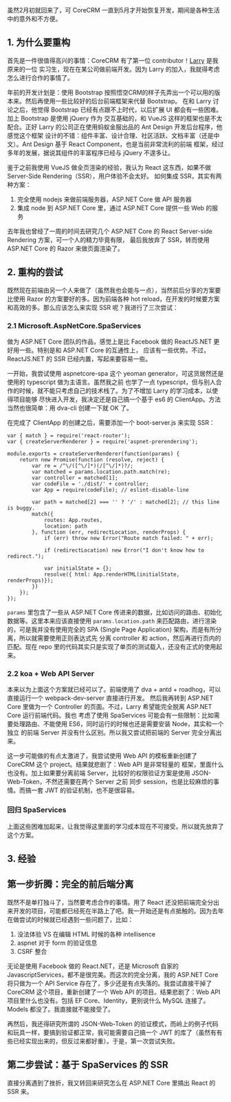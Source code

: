 虽然2月初就回来了，可 CoreCRM 一直到5月才开始恢复开发，期间是各种生活中的意外和不方便。

## 1. 为什么要重构

首先是一件很值得高兴的事情：CoreCRM 有了第一位 contributor！[Larry](https://github.com/larry011) 是我原来的一位
实习生，现在在某公司做前端开发。因为 Larry 的加入，我就得考虑怎么进行合作的事情了。

年前的开发计划是：使用 Bootstrap 按照悟空CRM的样子先弄出一个可以用的版本来。然后再使用一些比较好的后台前端框架来代替 Bootstrap。
在和 Larry 讨论之后，他觉得 Bootstrap 已经有点跟不上时代，以后扩展 UI 都会有一些困难。加上 Bootstrap 是使用 jQuery 作为
交互基础的，和 VueJS 这样的框架也是不太配合。正好 Larry 的公司正在使用蚂蚁金服出品的 Ant Design 开发后台程序，他感觉这个框架
设计的不错：组件丰富、设计合理、社区活跃、文档丰富（还是中文）。Ant Design 基于 React Component，也是当前非常流利的前端
框架，经过多年的发展，据说其组件的丰富程序已经与 jQuery 不遑多让。

鉴于之前我使用 VueJS 做全页渲染的经验，我认为 React 这东西，如果不做 Server-Side Rendering（SSR），用户体验不会太好。
如何集成 SSR，其实有两种方案：

1. 完全使用 nodejs 来做前端服务器，ASP.NET Core 做 API 服务器
2. 集成 node 到 ASP.NET Core 里，通过 ASP.NET Core 提供一些 Web 的服务

去年我也曾经了一周的时间去研究几个 ASP.NET Core 的 React Server-side Rendering 方案，可一个人的精力毕竟有限，
最后我放弃了 SSR，转而使用 ASP.NET Core 的 Razor 来做页面渲染了。

## 2. 重构的尝试

既然现在前端由另一个人来做了（虽然我也会能与一点），当然前后分享的方案要比使用 Razor 的方案要好的多。因为前端各种
hot reload，在开发的时候要方案和高效的多。那么应该怎么来实现 SSR 呢？我进行了三次尝试：

### 2.1 Microsoft.AspNetCore.SpaServices

做为 ASP.NET Core 团队的作品，感觉上是比 Facebook 做的 ReactJS.NET 更好用一些。特别是和 ASP.NET Core 的互通性上，
应该有一些优势。不过，ReactJS.NET 的 SSR 已经内置，写起来要容易一些。

一开始，我尝试使用 aspnetcore-spa 这个 yeoman generator，可这货居然还是使用的 typescript 做为主语言。虽然我之前
也学了一点 typescript，但与别人合作的时候，就不能只考虑自己的技术栈了。为了不增加 Larry 的学习成本，以使得项目能够
尽快进入开发，我决定还是自己搞一个基于 es6 的 ClientApp。方法当然也很简单：用 dva-cli 创建一下就 OK 了。

在完成了 ClientApp 的创建之后，需要添加一个 boot-server.js 来实现 SSR：

    var { match } = require('react-router');
    var { createServerRenderer } = require('aspnet-prerendering');

    module.exports = createServerRenderer(function(params) {
        return new Promise(function (resolve, reject) {
            var re = /^\/([^\/]*)(/[^\/]*)?/;
            var matched = params.location.path.match(re);
            var controller = matched[1];
            var codeFile = './dist/' + controller;
            var App = require(codeFile); // eslint-disable-line

            var path = matched[2] === '' ? '/' : matched[2]; // this line is buggy.
            match({
                routes: App.routes,
                location: path
            }, function (err, redirectLocation, renderProps) {
                if (err) throw new Error("Route match failed: " + err);

                if (redirectLocation) new Error("I don't know how to redirect.");

                var initialState = {};
                resolve({ html: App.renderHTML(initialState, renderProps)});
            })
        });
    });

`params` 里包含了一些从 ASP.NET Core 传进来的数据，比如访问的路由、初始化数据等。这里本来应该直接使用 `params.location.path`
来匹配路由，进行渲染的，可是我并没有使用完全的 SPA (Single Page Application) 架构，而是有所分离，所以就需要使用正则表达式先
分离 controller 和 action，然后再进行页内的匹配。现在 repo 里的代码其实只是实现了单页的测试载入，还没有正式的使用起来。

### 2.2 koa + Web API Server

本来以为上面这个方案就已经可以了。前端使用了 dva + antd + roadhog，可以直接运行一个 webpack-dev-server 直接进行开发。
然后我再转到 ASP.NET Core 里做为一个 Controller 的页面。不过，Larry 希望能完全脱离 ASP.NET Core 运行前端代码。我也
考虑了使用 SpaServices 可能会有一些限制：比如需要处理路由、不能使用 ES6，同时运行的时候也还是需要安装 Node，其实和一个独立
的前端 Server 并没有什么区别。所以我又尝试把前端的 Server 完全分离出来。

这一步可能做的有点太激进了，我尝试使用 Web API 的模板重新创建了 CoreCRM 这个 project。结果就悲剧了：Web API 是非常轻量的
框架，里面什么也没有。加上如果要分离前端 Server，比较好的权限验证方案是使用 JSON-Web-Token，不然还需要在两个 Server 之前
同步 session，也是比较麻烦的事情。而搞一套 JWT 的验证机制，也不是很容易。

### 回归 SpaServices

上面这些困难加起来，让我觉得这里面的学习成本现在不可接受。所以就先放弃了这个方案。


## 3. 经验

## 第一步折腾：完全的前后端分离

既然不是单打独斗了，当然要考虑合作的事情。用了 React 还没把前端完全分出来开发的项目，可能都已经死在半路上了吧。我一开始还是有点抵触的。因为去年在做尝试的时候就已经遇到一些问题了，比如：

1. 没法体验 VS 在编辑 HTML 时候的各种 intellisence
2. aspnet 对于 form 的验证信息
3. CSRF 整合

无论是使用 Facebook 做的 React.NET，还是 Microsoft 自家的 JavascriptServices，都不是很完美。而这次的完全分离，我的 ASP.NET Core 将只做为一个 API Service 存在了，多少还是有点失落的。我尝试直接干掉了 CoreCRM 这个项目，重新创建了一个 Web API 的项目。结果悲剧了：Web API 项目里什么也没有。包括 EF Core、Identity，更别说什么 MySQL 连接了。Models 都没了。我直接就不能接受了。

再然后，我还得研究所谓的 JSON-Web-Token 的验证模式，而岭上的例子代码和玩具一样，要搞到验证都正常，我可能需要自己搞一个 JWT 的库了（虽然有有些已经实现出来的，但反过来都好重）。于是，第一次尝试失败。

## 第二步尝试：基于 SpaServices 的 SSR

直接分离遇到了挫折，我又转回来研究怎么在 ASP.NET Core 里搞出 React 的 SSR 来。